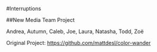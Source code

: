 #Interruptions

##New Media Team Project

Andrea, Autumn, Caleb, Joe, Laura, Natasha, Todd, Zoë



Original Project: https://github.com/mattdesl/color-wander